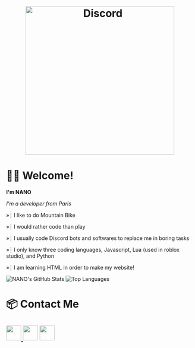 <h1 align="center"> <img src="https://discord.c99.nl/widget/theme-2/817118312898756608.png" width="400" heigth="85" alt="Discord" /> </h1>

# 👋🏻 Welcome!
**I'm NANO**

*I'm a developer from Paris*

»┊ I like to do Mountain Bike

»┊ I would rather code than play

»┊ I usually code Discord bots and softwares to replace me in boring tasks

»┊ I only know three coding languages, Javascript, Lua (used in roblox studio), and Python

»┊ I am learning HTML in order to make my website!

![NANO's GitHub Stats](https://github-readme-stats.vercel.app/api?username=NANO-ck&count_private=true&show_icons=true&theme=nightowl) ![Top Languages](https://github-readme-stats.vercel.app/api/top-langs/?username=NANO-ck&theme=nightowl)

# 📦 Contact Me
<a href="https://nano-ck.cf"><img src="https://icons-for-free.com/iconfiles/png/512/webpage+website+icon-1320087271286406322.png" width="40"> </a><a href="https://www.youtube.com/channel/UCHaHxkSUhgf1DFEyBfBusDg"><img src="https://icons-for-free.com/iconfiles/png/512/round+icon+video+youtube+icon-1320190508546598347.png" width="40"></a> <a href="https://discord.gg/gFG87nV6Af"><img src="https://cdn0.iconfinder.com/data/icons/free-social-media-set/24/discord-512.png" width="40"></a>
-----
